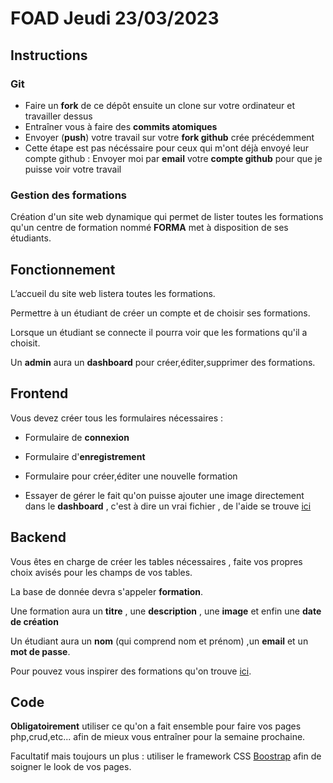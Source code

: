 # FOAD Jeudi 23/03/2023

## Instructions

### Git

- Faire un **fork** de ce dépôt ensuite un clone sur votre ordinateur et travailler dessus
- Entraîner vous à faire des **commits atomiques**
- Envoyer (**push**) votre travail sur votre **fork github** crée précédemment
- Cette étape est pas nécéssaire pour ceux qui m'ont déjà envoyé leur compte github : Envoyer moi par **email** votre **compte github** pour que je puisse voir votre travail

### Gestion des formations

Création d'un site web dynamique qui permet de lister toutes les formations qu'un centre de formation nommé **FORMA** met à disposition de ses étudiants.

## Fonctionnement

L’accueil du site web listera toutes les formations.

Permettre à un étudiant de créer un compte et de choisir ses formations.

Lorsque un étudiant se connecte il pourra voir que les formations qu'il a choisit.

Un **admin** aura un **dashboard** pour créer,éditer,supprimer des formations.


## Frontend

Vous devez créer tous les formulaires nécessaires :

- Formulaire de **connexion**
- Formulaire d'**enregistrement**
- Formulaire pour créer,éditer une nouvelle formation

- Essayer de gérer le fait qu'on puisse ajouter une image directement dans le **dashboard** , c'est à dire un vrai fichier , de l'aide se trouve [ici](https://www.w3schools.com/php/php_file_upload.asp)

## Backend

Vous êtes en charge de créer les tables nécessaires , faite vos propres choix avisés pour les champs de vos tables.

La base de donnée devra s'appeler **formation**.

Une formation aura un **titre** , une **description** , une **image** et enfin une  **date de création**

Un étudiant aura un **nom** (qui comprend nom et prénom) ,un **email** et un **mot de passe**.

Pour pouvez vous inspirer des formations qu'on trouve [ici](https://www.ceppic.fr/formations-courtes/).

## Code

**Obligatoirement** utiliser ce qu'on a fait ensemble pour faire vos pages php,crud,etc... afin de mieux vous entraîner pour la semaine prochaine.

Facultatif mais toujours un plus : utiliser le framework CSS [Boostrap](https://getbootstrap.com/) afin de soigner le look de vos pages.

